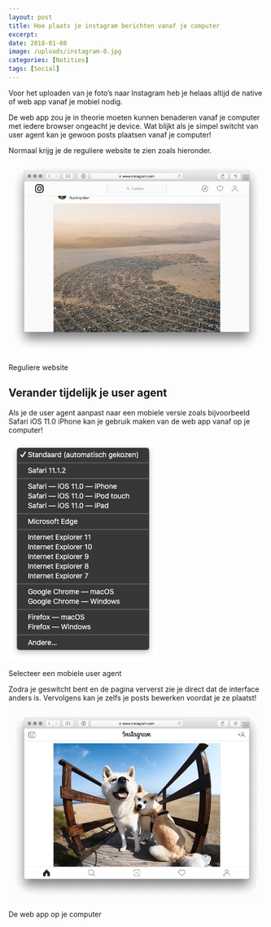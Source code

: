 ```yaml
---
layout: post
title: Hoe plaats je instagram berichten vanaf je computer
excerpt: 
date: 2018-01-08
image: /uploads/instagram-0.jpg
categories: [Notities]
tags: [Social]
---
```


Voor het uploaden van je foto’s naar Instagram heb je helaas altijd de native of web app vanaf je mobiel nodig.

De web app zou je in theorie moeten kunnen benaderen vanaf je computer met iedere browser ongeacht je device. Wat blijkt als je simpel switcht van user agent kan je gewoon posts plaatsen vanaf je computer!

Normaal krijg je de reguliere website te zien zoals hieronder.

![Reguliere website](../uploads/instagram-1.png)

Reguliere website

## Verander tijdelijk je user agent

Als je de user agent aanpast naar een mobiele versie zoals bijvoorbeeld Safari iOS 11.0 iPhone kan je gebruik maken van de web app vanaf op je computer!

![Selecteer een mobiele user agent](../uploads/instagram-2.png)

Selecteer een mobiele user agent

Zodra je geswitcht bent en de pagina ververst zie je direct dat de interface anders is. Vervolgens kan je zelfs je posts bewerken voordat je ze plaatst!

![De web app op je computer](../uploads/instagram-3.png)

De web app op je computer
